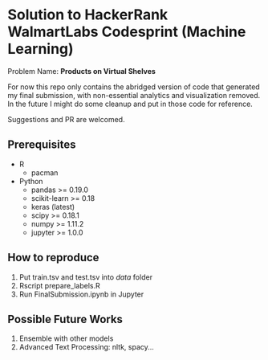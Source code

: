 # Solution to HackerRank WalmartLabs Codesprint (Machine Learning)

Problem Name: **Products on Virtual Shelves**

For now this repo only contains the abridged version of code that generated my final submission, with non-essential analytics and visualization removed. In the future I might do some cleanup and put in those code for reference.

Suggestions and PR are welcomed.

## Prerequisites

* R
    - pacman
* Python
    - pandas >= 0.19.0
    - scikit-learn >= 0.18
    - keras (latest)
    - scipy >= 0.18.1
    - numpy >= 1.11.2
    - jupyter >= 1.0.0

## How to reproduce

1. Put train.tsv and test.tsv into *data* folder
1. Rscript prepare_labels.R
1. Run FinalSubmission.ipynb in Jupyter

## Possible Future Works

1. Ensemble with other models
2. Advanced Text Processing: nltk, spacy...
